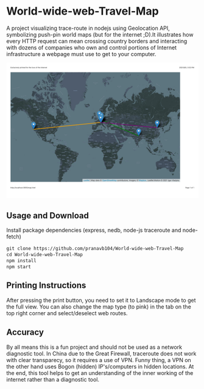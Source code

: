 # World-wide-web-Travel-Map
A project visualizing trace-route in nodejs using Geolocation API, symbolizing push-pin world maps (but for the internet ;D).It illustrates how every HTTP request can mean crossing country borders and interacting with dozens of companies who own and control portions of Internet infrastructure a webpage must use to get to your computer.

![](./missmytravel.jpg)

## Usage and Download
Install package dependencies (express, nedb, node-js traceroute and node-fetch)
```
git clone https://github.com/pranavb104/World-wide-web-Travel-Map
cd World-wide-web-Travel-Map
npm install
npm start
```
## Printing Instructions
After pressing the print button, you need to set it to Landscape mode to get the full view. You can also change the map type (to pink) in the tab on the top right corner and select/deselect web routes. 

## Accuracy
By all means this is a fun project and should not be used as a network diagnostic tool. In China due to the Great Firewall, traceroute does not work with clear transparecy, so it requires a use of VPN. Funny thing, a VPN on the other hand uses Bogon (hidden) IP's/computers in hidden locations. At the end, this tool helps to get an understanding of the inner working of the internet rather than a diagnostic tool.

